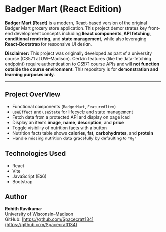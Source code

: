 # Badger Mart (React Edition)

**Badger Mart (React)** is a modern, React-based version of the original Badger Mart grocery store application. This project demonstrates key front-end development concepts including **React components**, **API fetching**, **conditional rendering**, and **state management**, while also leveraging **React-Bootstrap** for responsive UI design.

**Disclaimer:** This project was originally developed as part of a university course (CS571 at UW–Madison). Certain features (like the data-fetching endpoint) require authentication to CS571 course APIs and will **not function outside the course environment**. This repository is for **demonstration and learning purposes only**.

---

##  Project OverView
- Functional components (`BadgerMart`, `FeaturedItem`)
- `useEffect` and `useState` for lifecycle and state management
- Fetch data from a protected API and display on page load
- Display an item’s **image**, **name**, **description**, and **price**
- Toggle visibility of nutrition facts with a button
- Nutrition facts table shows **calories**, **fat**, **carbohydrates**, and **protein**
- Handle missing nutrition data gracefully by defaulting to `"0g"`


## Technologies Used

- React
- Vite
- JavaScript (ES6)
- Bootstrap

## Author

**Rohith Ravikumar**  
University of Wisconsin–Madison  
GitHub: [https://github.com/Spacecraft134](https://github.com/Spacecraft134)
